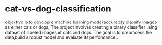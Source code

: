 # cat-vs-dog-classification
objective is to develop a machine learning model accurately classify images as either cats or dogs,
The project involves creating a binary classifier using dataset of labeled images of cats and dogs. The goal is to preprocess the data,build a robust model and evaluate its performance..
